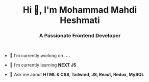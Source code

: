 <h1 align="center">Hi 👋, I'm Mohammad Mahdi Heshmati</h1>
<h3 align="center">A Passionate Frontend Developer</h3>
<br />

- 🔭 I’m currently working on **....**

- 🌱 I’m currently learning **NEXT JS**

- 💬 Ask me about **HTML & CSS, Tailwind, JS, React, Redux, MySQL**
